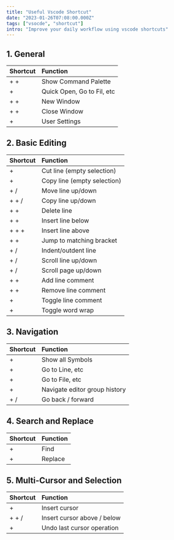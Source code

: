 ```yaml
---
title: "Useful Vscode Shortcut"
date: "2023-01-26T07:08:00.000Z"
tags: ["vsocde", "shortcut"]
intro: "Improve your daily workflow using vscode shortcuts"
---
```


## 1. General

| Shortcut                                                                        | Function                   |
| :------------------------------------------------------------------------------ | :------------------------- |
| <KeyButton title="Ctrl"/> + <KeyButton title="Shift"/> + <KeyButton title="P"/> | Show Command Palette       |
| <KeyButton title="Ctrl"/> + <KeyButton title="K"/>                              | Quick Open, Go to Fil, etc |
| <KeyButton title="Ctrl"/> + <KeyButton title="Shift"/> + <KeyButton title="N"/> | New Window                 |
| <KeyButton title="Ctrl"/> + <KeyButton title="Shift"/> + <KeyButton title="W"/> | Close Window               |
| <KeyButton title="Ctrl"/> + <KeyButton title=","/>                              | User Settings              |

## 2. Basic Editing

| Shortcut                                                                                                     | Function                    |
| :----------------------------------------------------------------------------------------------------------- | :-------------------------- |
| <KeyButton title="Ctrl"/> + <KeyButton title="X"/>                                                           | Cut line (empty selection)  |
| <KeyButton title="Ctrl"/> + <KeyButton title="C"/>                                                           | Copy line (empty selection) |
| <KeyButton title="Alt"/> + <KeyButton title="↑"/> / <KeyButton title="↓"/>                                   | Move line up/down           |
| <KeyButton title="Shift"/> + <KeyButton title="Alt"/> + <KeyButton title="↑"/> / <KeyButton title="↓"/>      | Copy line up/down           |
| <KeyButton title="Ctrl"/> + <KeyButton title="Shift"/> + <KeyButton title="K"/>                              | Delete line                 |
| <KeyButton title="Ctrl"/> + <KeyButton title="Enter"/> + <KeyButton title="K"/>                              | Insert line below           |
| <KeyButton title="Ctrl"/> + <KeyButton title="Shift"/> + <KeyButton title="Enter"/> + <KeyButton title="K"/> | Insert line above           |
| <KeyButton title="Ctrl"/> + <KeyButton title="Shift"/> + <KeyButton title="\"/>                              | Jump to matching bracket    |
| <KeyButton title="Ctrl"/> + <KeyButton title="]"/> / <KeyButton title="["/>                                  | Indent/outdent line         |
| <KeyButton title="Ctrl"/> + <KeyButton title="↑"/> / <KeyButton title="↓"/>                                  | Scroll line up/down         |
| <KeyButton title="Alt"/> + <KeyButton title="PgUp"/> / <KeyButton title="PgDn"/>                             | Scroll page up/down         |
| <KeyButton title="Ctrl"/> + <KeyButton title="K"/> <KeyButton title="Ctrl"/>+ <KeyButton title="C"/>         | Add line comment            |
| <KeyButton title="Ctrl"/> + <KeyButton title="K"/> <KeyButton title="Ctrl"/>+ <KeyButton title="U"/>         | Remove line comment         |
| <KeyButton title="Ctrl"/> + <KeyButton title="/"/>                                                           | Toggle line comment         |
| <KeyButton title="Ctrl"/> + <KeyButton title="Z"/>                                                           | Toggle word wrap            |

## 3. Navigation

| Shortcut                                                                   | Function                      |
| :------------------------------------------------------------------------- | :---------------------------- |
| <KeyButton title="Ctrl"/> + <KeyButton title="T"/>                         | Show all Symbols              |
| <KeyButton title="Ctrl"/> + <KeyButton title="G"/>                         | Go to Line, etc               |
| <KeyButton title="Ctrl"/> + <KeyButton title="P"/>                         | Go to File, etc               |
| <KeyButton title="Ctrl"/> + <KeyButton title="Tab"/>                       | Navigate editor group history |
| <KeyButton title="Alt"/> + <KeyButton title="←"/> / <KeyButton title="→"/> | Go back / forward             |

## 4. Search and Replace

| Shortcut                                           | Function |
| :------------------------------------------------- | :------- |
| <KeyButton title="Ctrl"/> + <KeyButton title="F"/> | Find     |
| <KeyButton title="Ctrl"/> + <KeyButton title="H"/> | Replace  |

## 5. Multi-Cursor and Selection

| Shortcut                                                                                              | Function                    |
| :---------------------------------------------------------------------------------------------------- | :-------------------------- |
| <KeyButton title="Alt"/> + <KeyButton title="Click"/>                                                 | Insert cursor               |
| <KeyButton title="Ctrl"/> + <KeyButton title="Alt"/>+ <KeyButton title="↑"/> / <KeyButton title="↓"/> | Insert cursor above / below |
| <KeyButton title="Ctrl"/> + <KeyButton title="U"/>                                                    | Undo last cursor operation  |
